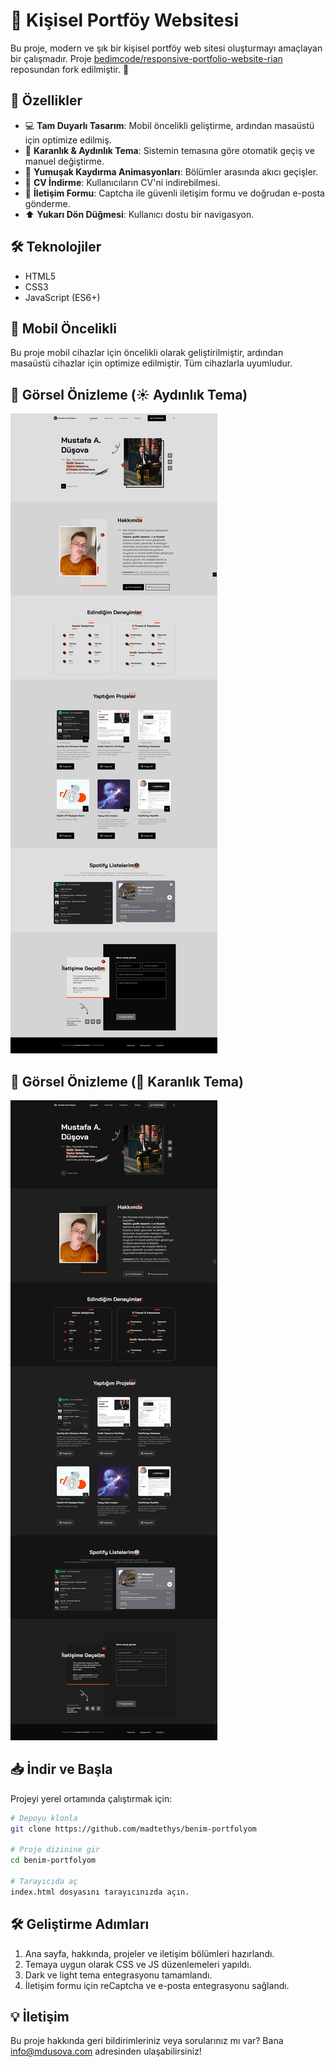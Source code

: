 # 🚀 Kişisel Portföy Websitesi

Bu proje, modern ve şık bir kişisel portföy web sitesi oluşturmayı amaçlayan bir çalışmadır. Proje [bedimcode/responsive-portfolio-website-rian](https://github.com/bedimcode/responsive-portfolio-website-rian) reposundan fork edilmiştir. 🌟

## 🎯 Özellikler

- 💻 **Tam Duyarlı Tasarım**: Mobil öncelikli geliştirme, ardından masaüstü için optimize edilmiş.
- 🎨 **Karanlık & Aydınlık Tema**: Sistemin temasına göre otomatik geçiş ve manuel değiştirme.
- 🚀 **Yumuşak Kaydırma Animasyonları**: Bölümler arasında akıcı geçişler.
- 📄 **CV İndirme**: Kullanıcıların CV'ni indirebilmesi.
- 📩 **İletişim Formu**: Captcha ile güvenli iletişim formu ve doğrudan e-posta gönderme.
- ⬆️ **Yukarı Dön Düğmesi**: Kullanıcı dostu bir navigasyon.

## 🛠️ Teknolojiler

- HTML5
- CSS3
- JavaScript (ES6+)

## 📱 Mobil Öncelikli

Bu proje mobil cihazlar için öncelikli olarak geliştirilmiştir, ardından masaüstü cihazlar için optimize edilmiştir. Tüm cihazlarla uyumludur. 

## 📸 Görsel Önizleme (☀️ Aydınlık Tema)

[![Websitesi Önizleme](/onizleme.jpeg)](https://mdusova.com)

## 📸 Görsel Önizleme (🌙 Karanlık Tema)

[![Websitesi Koyu Önizleme](/koyu_onizleme.jpeg)](https://mdusova.com)


## 📥 İndir ve Başla

Projeyi yerel ortamında çalıştırmak için:

```bash
# Depoyu klonla
git clone https://github.com/madtethys/benim-portfolyom

# Proje dizinine gir
cd benim-portfolyom

# Tarayıcıda aç
index.html dosyasını tarayıcınızda açın.
```

## 🛠️ Geliştirme Adımları

1. Ana sayfa, hakkında, projeler ve iletişim bölümleri hazırlandı.
2. Temaya uygun olarak CSS ve JS düzenlemeleri yapıldı.
3. Dark ve light tema entegrasyonu tamamlandı.
4. İletişim formu için reCaptcha ve e-posta entegrasyonu sağlandı.

## 💡 İletişim

Bu proje hakkında geri bildirimleriniz veya sorularınız mı var? Bana [info@mdusova.com](mailto:info@mdusova.com) adresinden ulaşabilirsiniz!
